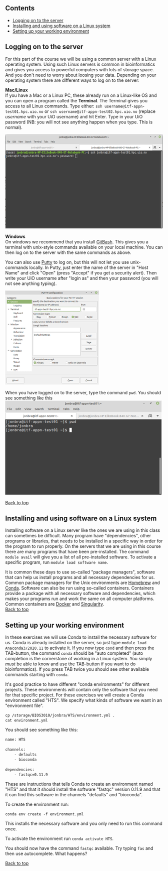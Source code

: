 ## Contents
- [Logging on to the server](#logging-on-to-the-server)
- [Installing and using software on a Linux system](#installing-and-using-software-on-a-linux-system)
- [Setting up your working environment](#setting-up-your-working-environment)


## Logging on to the server
For this part of the course we will be using a common server with a Linux operating system. Using such Linux servers is common in bioinformatics and gives you access to powerful computers with lots of storage space. And you don't need to worry about loosing your data. Depending on your operating system there are different ways to log on to the server:  

**Mac/Linux**  
If you have a Mac or a Linux PC, these already run on a Linux-like OS and you can open a program called the **Terminal**. The Terminal gives you access to all Linux commands. Type either: `ssh username@itf-appn-test01.hpc.uio.no` or `ssh username@itf-appn-test02.hpc.uio.no` (replace *username* with your UiO username) and hit Enter. Type in your UiO password (NB: you will not see anything happen when you type. This is normal).  

<img src="/images/terminal.png" width="600" height="300">

**Windows**  
On windows we recommend that you install [GitBash](https://gitforwindows.org/). This gives you a terminal with unix-style commands available on your local machine. You can then log on to the server with the same commands as above.  

You can also use [Putty](https://putty.org/) to log on, but this will not let you use unix-commands locally. In Putty, just enter the name of the server in "Host Name" and click "Open" (press "Accept" if you get a security alert). Then write your UiO username after "login as" and then your password (you will not see anything typing).  

<img src="/images/putty.png" width="300" height="300">  

When you have logged on to the server, type the command `pwd`. You should see something like this
<img src="/images/terminal_2.png" width="500" height="300">  

[Back to top](#contents)

## Installing and using software on a Linux system
Installing software on a Linux server like the ones we are using in this class can sometimes be difficult. Many program have "dependencies", other programs or libraries, that needs to be installed in a specific way in order for the program to run properly. On the servers that we are using in this course there are many programs that have been pre-installed. The command `module avail` will give you a list of all pre-installed software. To activate a specific program, run `module load software name`. 

It is common these days to use so-called "package managers", software that can help us install programs and all necessary dependencies for us. Common package managers for the Unix environments are [Homebrew](https://brew.sh/) and [Conda](https://anaconda.org/). Software can also be run using so-called containers. Containers provide a package with all necessary software and dependencies, which makes your programs run and work the same on all computer platforms. Common containers are [Docker](https://www.docker.com/) and [Singularity](https://sylabs.io/guides/3.0/user-guide/index.html#).  
[Back to top](#contents)

## Setting up your working environment
In these exercises we will use Conda to install the necessary software for us. Conda is already installed on the server, so just type `module load Anaconda3/2020.11` to activate it. If you now type `cond` and then press the TAB-button, the command `conda` should be "auto completed" (auto completion is the cornerstone of working in a Linux system. You simply *must* be able to know and use the TAB-button if you want to do bioinformatics). If you press TAB twice you should see other available commands starting with `conda`.  

It's good practice to have different "conda environments" for different projects. These environments will contain only the software that you need for that specific project. For these exercises we will create a Conda environment called "HTS". We specify what kinds of software we want in an "environment file". 

```
cp /storage/BIOS3010/jonbra/HTS/environment.yml .
cat environment.yml
```

You should see something like this:
```
name: HTS

channels:
    - defaults
    - bioconda

dependencies:
    - fastqc=0.11.9
```

These are instructions that tells Conda to create an environment named "HTS" and that it should install the software "fastqc" version 0.11.9 and that it can find this software in the channels "defaults" and "bioconda".   

To create the environment run:
```
conda env create -f environment.yml
```
This installs the necessary software and you only need to run this command once. 

To activate the environment run `conda activate HTS`.   

You should now have the command `fastqc` available. Try typing `fas` and then use autocomplete. What happens?  

[Back to top](#contents)
